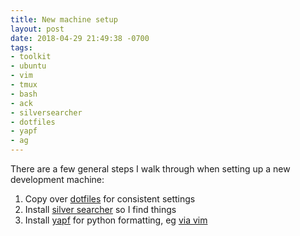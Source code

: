 ```yaml
---
title: New machine setup
layout: post
date: 2018-04-29 21:49:38 -0700
tags:
- toolkit
- ubuntu
- vim
- tmux
- bash
- ack
- silversearcher
- dotfiles
- yapf
- ag
---
```

There are a few general steps I walk through when setting up a new development machine:

1. Copy over [dotfiles](https://github.com/erikeldridge/dotfiles) for consistent settings
2. Install [silver searcher](https://github.com/ggreer/the_silver_searcher) so I find things
3. Install [yapf](https://github.com/google/yapf) for python formatting, eg [via vim](https://github.com/erikeldridge/dotfiles/blob/master/vimrc#L31)